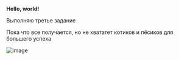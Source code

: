 **Hello, world!**

Выполняю третье задание

Пока что все получается, но не хвататет котиков и пёсиков для большего успеха

![image](https://user-images.githubusercontent.com/127550267/236790678-772df800-734b-410b-a029-eea6947d1a7b.png)
